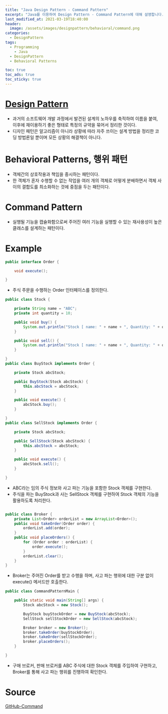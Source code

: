 ```yaml
---
title: "Java Design Pattern - Command Pattern"
excerpt: "Java를 이용하여 Design Pattern - Command Pattern에 대해 설명합니다."
last_modified_at: 2021-03-19T18:40:00
header:
  image: /assets/images/designpattern/behavioral/command.png
categories:
  - DesignPattern
tags:
  - Programming
	- Java
  - DesignPattern
  - Behavioral Patterns

toc: true
toc_ads: true
toc_sticky: true
---
```

# [Design Pattern](../designpattern)
- 과거의 소프트웨어 개발 과정에서 발견된 설계의 노하우를 축적하여 이름을 붙여, 이후에 재이용하기 좋은 형태로 특정의 규약을 묶어서 정리한 것이다.
- 디자인 패턴은 알고리즘이 아니라 상황에 따라 자주 쓰이는 설계 방법을 정리한 코딩 방법론일 뿐이며 모든 상황의 해결책이 아니다.

# Behavioral Patterns, 행위 패턴
- 객체간의 상호작용과 책임을 중시하는 패턴이다.
- 한 객체가 혼자 수행할 수 없는 작업을 여러 개의 객체로 어떻게 분배하면서 객체 사이의 결합도를 최소화하는 것에 중점을 두는 패턴이다.

# Command Pattern
- 실행될 기능을 캡슐화함으로써 주어진 여러 기능을 실행할 수 있는 재사용성이 높은 클래스를 설계하는 패턴이다.

# Example
```java
public interface Order {

	void execute();

}
```

- 주식 주문을 수행하는 Order 인터페이스를 정의한다.

```java
public class Stock {

	private String name = "ABC";
	private int quantity = 10;

	public void buy() {
		System.out.println("Stock [ name: " + name + ", Quantity: " + quantity + " ] bought");
	}

	public void sell() {
		System.out.println("Stock [ name: " + name + ", Quantity: " + quantity + " ] sold");
	}

}
public class BuyStock implements Order {

	private Stock abcStock;

	public BuyStock(Stock abcStock) {
		this.abcStock = abcStock;
	}

	public void execute() {
		abcStock.buy();
	}

}
public class SellStock implements Order {

	private Stock abcStock;

	public SellStock(Stock abcStock) {
		this.abcStock = abcStock;
	}

	public void execute() {
		abcStock.sell();
	}

}
```

- ABC라는 임의 주식 정보와 사고 파는 기능을 포함한 Stock 객체를 구현한다.
- 주식을 파는 BuyStock과 사는 SellStock 객체를 구현하여 Stock 객체의 기능을 활용하도록 처리한다.

```java

public class Broker {
	private List<Order> orderList = new ArrayList<Order>();
	public void takeOrder(Order order) {
		orderList.add(order);
	}
	public void placeOrders() {
		for (Order order : orderList) {
			order.execute();
		}
		orderList.clear();
	}
}
```

- Broker는 주어진 Order를 받고 수행을 하며, 사고 파는 행위에 대한 구분 없이 execute() 메서드만 호출한다.

```java
public class CommandPatternMain {

	public static void main(String[] args) {
		Stock abcStock = new Stock();

		BuyStock buyStockOrder = new BuyStock(abcStock);
		SellStock sellStockOrder = new SellStock(abcStock);

		Broker broker = new Broker();
		broker.takeOrder(buyStockOrder);
		broker.takeOrder(sellStockOrder);
		broker.placeOrders();
	}

}
```

- 구매 브로커, 판매 브로커를 ABC 주식에 대한 Stock 객체를 주입하여 구현하고, Broker를 통해 사고 파는 행위를 진행하여 확인한다.

# Source
[GitHub-Command](https://github.com/GracefulSoul/Sample/tree/master/src/main/java/gracefulsoul/designpattern/behavioral/command)